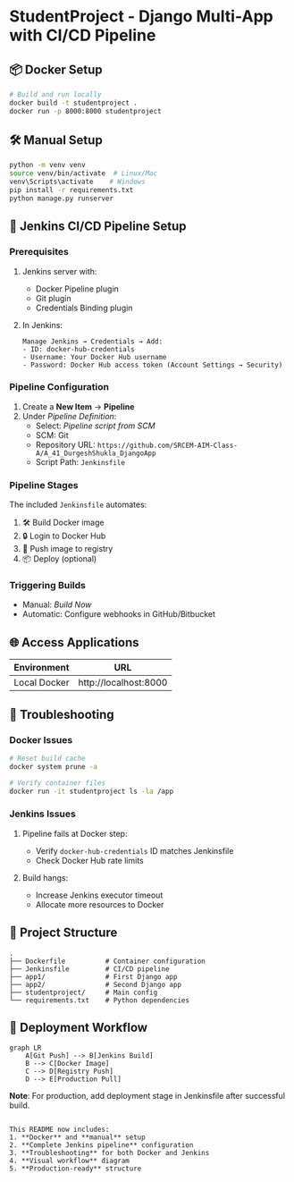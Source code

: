 # StudentProject - Django Multi-App with CI/CD Pipeline

## 📦 Docker Setup
```bash
# Build and run locally
docker build -t studentproject .
docker run -p 8000:8000 studentproject
```

## 🛠️ Manual Setup
```bash
python -m venv venv
source venv/bin/activate  # Linux/Mac
venv\Scripts\activate    # Windows
pip install -r requirements.txt
python manage.py runserver
```

## 🔧 Jenkins CI/CD Pipeline Setup

### Prerequisites
1. Jenkins server with:
   - Docker Pipeline plugin
   - Git plugin
   - Credentials Binding plugin

2. In Jenkins:
   ```text
   Manage Jenkins → Credentials → Add:
   - ID: docker-hub-credentials
   - Username: Your Docker Hub username
   - Password: Docker Hub access token (Account Settings → Security)
   ```

### Pipeline Configuration
1. Create a **New Item** → **Pipeline**
2. Under *Pipeline Definition*:
   - Select: *Pipeline script from SCM*
   - SCM: Git
   - Repository URL: `https://github.com/SRCEM-AIM-Class-A/A_41_DurgeshShukla_DjangoApp`
   - Script Path: `Jenkinsfile`

### Pipeline Stages
The included `Jenkinsfile` automates:
1. 🛠️ Build Docker image
2. 🔒 Login to Docker Hub
3. 🚀 Push image to registry
4. 📦 Deploy (optional)

### Triggering Builds
- Manual: *Build Now*
- Automatic: Configure webhooks in GitHub/Bitbucket

## 🌐 Access Applications
| Environment | URL |
|-------------|-----|
| Local Docker | http://localhost:8000 |

## 🚨 Troubleshooting

### Docker Issues
```bash
# Reset build cache
docker system prune -a

# Verify container files
docker run -it studentproject ls -la /app
```

### Jenkins Issues
1. Pipeline fails at Docker step:
   - Verify `docker-hub-credentials` ID matches Jenkinsfile
   - Check Docker Hub rate limits

2. Build hangs:
   - Increase Jenkins executor timeout
   - Allocate more resources to Docker

## 📂 Project Structure
```
.
├── Dockerfile          # Container configuration
├── Jenkinsfile         # CI/CD pipeline
├── app1/               # First Django app
├── app2/               # Second Django app
├── studentproject/     # Main config
└── requirements.txt    # Python dependencies
```

## 🔄 Deployment Workflow
```mermaid
graph LR
    A[Git Push] --> B[Jenkins Build]
    B --> C[Docker Image]
    C --> D[Registry Push]
    D --> E[Production Pull]
```

**Note**: For production, add deployment stage in Jenkinsfile after successful build.
```

This README now includes:
1. **Docker** and **manual** setup
2. **Complete Jenkins pipeline** configuration
3. **Troubleshooting** for both Docker and Jenkins
4. **Visual workflow** diagram
5. **Production-ready** structure
